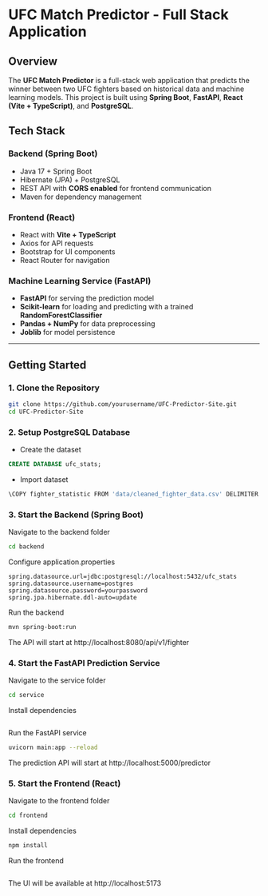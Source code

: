 # UFC Match Predictor - Full Stack Application

## **Overview**
The **UFC Match Predictor** is a full-stack web application that predicts the winner between two UFC fighters based on historical data and machine learning models. This project is built using **Spring Boot**, **FastAPI**, **React (Vite + TypeScript)**, and **PostgreSQL**.

## **Tech Stack**
### **Backend (Spring Boot)**
- Java 17 + Spring Boot
- Hibernate (JPA) + PostgreSQL
- REST API with **CORS enabled** for frontend communication
- Maven for dependency management

### **Frontend (React)**
- React with **Vite + TypeScript**
- Axios for API requests
- Bootstrap for UI components
- React Router for navigation

### **Machine Learning Service (FastAPI)**
- **FastAPI** for serving the prediction model
- **Scikit-learn** for loading and predicting with a trained **RandomForestClassifier**
- **Pandas + NumPy** for data preprocessing
- **Joblib** for model persistence

---

## **Getting Started**
### **1️. Clone the Repository**
```sh
git clone https://github.com/yourusername/UFC-Predictor-Site.git
cd UFC-Predictor-Site
```

### **2. Setup PostgreSQL Database**
- Create the dataset
```sql
CREATE DATABASE ufc_stats;
```
- Import dataset
```sh
\COPY fighter_statistic FROM 'data/cleaned_fighter_data.csv' DELIMITER ',' CSV HEADER;
```

### **3. Start the Backend (Spring Boot)**
Navigate to the backend folder
```sh
cd backend
```
Configure application.properties
```properties
spring.datasource.url=jdbc:postgresql://localhost:5432/ufc_stats
spring.datasource.username=postgres
spring.datasource.password=yourpassword
spring.jpa.hibernate.ddl-auto=update
```
Run the backend
```sh
mvn spring-boot:run
```
The API will start at http://localhost:8080/api/v1/fighter

### **4. Start the FastAPI Prediction Service**
Navigate to the service folder
```sh
cd service
```
Install dependencies
```sh pip install -r requirements.txt
```
Run the FastAPI service
```sh
uvicorn main:app --reload
```
The prediction API will start at http://localhost:5000/predictor

### **5. Start the Frontend (React)**
Navigate to the frontend folder
```sh
cd frontend
```
Install dependencies
```sh
npm install
```
Run the frontend
```npm run dev
```
The UI will be available at http://localhost:5173








